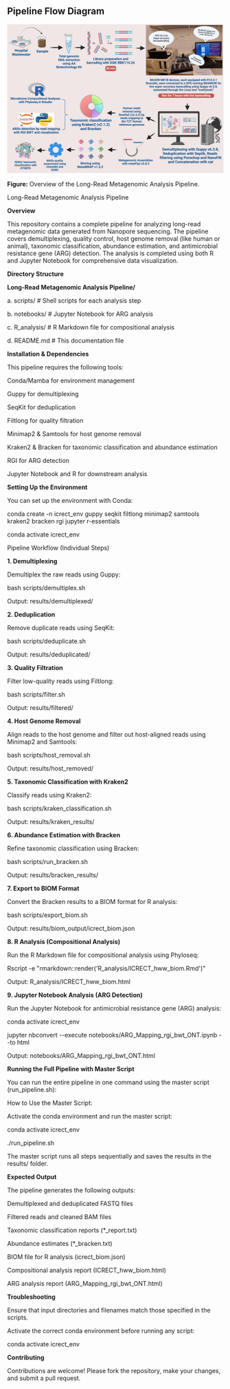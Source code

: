 ## Pipeline Flow Diagram

![Pipeline Flow](Fig1_Overall_workflow.png)

**Figure:** Overview of the Long-Read Metagenomic Analysis Pipeline.


Long-Read Metagenomic Analysis Pipeline

**Overview**

This repository contains a complete pipeline for analyzing long-read metagenomic data generated from Nanopore sequencing. The pipeline covers demultiplexing, quality control, host genome removal (like human or animal), taxonomic classification, abundance estimation, and antimicrobial resistance gene (ARG) detection. The analysis is completed using both R and Jupyter Notebook for comprehensive data visualization.


**Directory Structure**


**Long-Read Metagenomic Analysis Pipeline/**


a. scripts/                      # Shell scripts for each analysis step


b. notebooks/                    # Jupyter Notebook for ARG analysis


c. R_analysis/                    # R Markdown file for compositional analysis


d. README.md                      # This documentation file


**Installation & Dependencies**

This pipeline requires the following tools:


Conda/Mamba for environment management

Guppy for demultiplexing

SeqKit for deduplication

Filtlong for quality filtration

Minimap2 & Samtools for host genome removal

Kraken2 & Bracken for taxonomic classification and abundance estimation

RGI for ARG detection

Jupyter Notebook and R for downstream analysis



**Setting Up the Environment**

You can set up the environment with Conda:

conda create -n icrect_env guppy seqkit filtlong minimap2 samtools kraken2 bracken rgi jupyter r-essentials

conda activate icrect_env

Pipeline Workflow (Individual Steps)



**1. Demultiplexing**

Demultiplex the raw reads using Guppy:

bash scripts/demultiplex.sh

Output: results/demultiplexed/



**2. Deduplication**

Remove duplicate reads using SeqKit:

bash scripts/deduplicate.sh

Output: results/deduplicated/



**3. Quality Filtration**

Filter low-quality reads using Filtlong:

bash scripts/filter.sh

Output: results/filtered/



**4. Host Genome Removal**

Align reads to the host genome and filter out host-aligned reads using Minimap2 and Samtools:

bash scripts/host_removal.sh

Output: results/host_removed/



**5. Taxonomic Classification with Kraken2**

Classify reads using Kraken2:

bash scripts/kraken_classification.sh

Output: results/kraken_results/



**6. Abundance Estimation with Bracken**

Refine taxonomic classification using Bracken:

bash scripts/run_bracken.sh

Output: results/bracken_results/



**7. Export to BIOM Format**

Convert the Bracken results to a BIOM format for R analysis:

bash scripts/export_biom.sh

Output: results/biom_output/icrect_biom.json



**8. R Analysis (Compositional Analysis)**

Run the R Markdown file for compositional analysis using Phyloseq:

Rscript -e "rmarkdown::render('R_analysis/ICRECT_hww_biom.Rmd')"

Output: R_analysis/ICRECT_hww_biom.html



**9. Jupyter Notebook Analysis (ARG Detection)**

Run the Jupyter Notebook for antimicrobial resistance gene (ARG) analysis:

conda activate icrect_env

jupyter nbconvert --execute notebooks/ARG_Mapping_rgi_bwt_ONT.ipynb --to html

Output: notebooks/ARG_Mapping_rgi_bwt_ONT.html






**Running the Full Pipeline with Master Script**

You can run the entire pipeline in one command using the master script (run_pipeline.sh):


How to Use the Master Script:

Activate the conda environment and run the master script:


conda activate icrect_env

./run_pipeline.sh

The master script runs all steps sequentially and saves the results in the results/ folder.


**Expected Output**

The pipeline generates the following outputs:


Demultiplexed and deduplicated FASTQ files

Filtered reads and cleaned BAM files

Taxonomic classification reports (*_report.txt)

Abundance estimates (*_bracken.txt)

BIOM file for R analysis (icrect_biom.json)

Compositional analysis report (ICRECT_hww_biom.html)

ARG analysis report (ARG_Mapping_rgi_bwt_ONT.html)


**Troubleshooting**

Ensure that input directories and filenames match those specified in the scripts.

Activate the correct conda environment before running any script:

conda activate icrect_env

**Contributing**

Contributions are welcome! Please fork the repository, make your changes, and submit a pull request.
